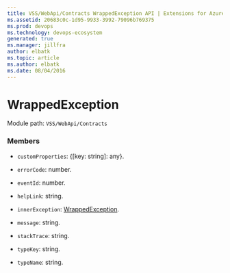 ```yaml
---
title: VSS/WebApi/Contracts WrappedException API | Extensions for Azure DevOps Services
ms.assetid: 20683c0c-1d95-9933-3992-79096b769375
ms.prod: devops
ms.technology: devops-ecosystem
generated: true
ms.manager: jillfra
author: elbatk
ms.topic: article
ms.author: elbatk
ms.date: 08/04/2016
---
```


# WrappedException

Module path: `VSS/WebApi/Contracts`


### Members

* `customProperties`: {[key: string]: any}. 

* `errorCode`: number. 

* `eventId`: number. 

* `helpLink`: string. 

* `innerException`: [WrappedException](../../../VSS/WebApi/Contracts/WrappedException.md). 

* `message`: string. 

* `stackTrace`: string. 

* `typeKey`: string. 

* `typeName`: string. 

